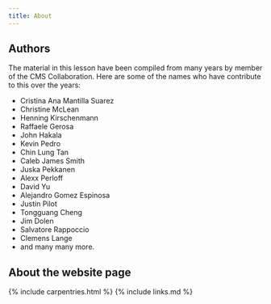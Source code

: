 ```yaml
---
title: About
---
```


## Authors

The material in this lesson have been compiled from many years by member of the CMS Collaboration.
Here are some of the names who have contribute to this over the years:

 * Cristina Ana Mantilla Suarez
 * Christine McLean
 * Henning Kirschenmann
 * Raffaele Gerosa
 * John Hakala
 * Kevin Pedro
 * Chin Lung Tan
 * Caleb James Smith
 * Juska Pekkanen
 * Alexx Perloff
 * David Yu
 * Alejandro Gomez Espinosa
 * Justin Pilot
 * Tongguang Cheng
 * Jim Dolen
 * Salvatore Rappoccio
 * Clemens Lange
 * and many many more.


## About the website page

{% include carpentries.html %}
{% include links.md %}
